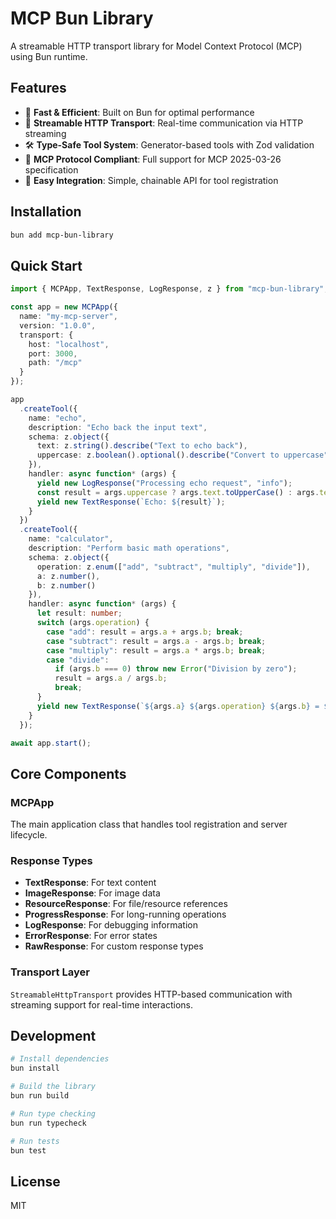 # MCP Bun Library

A streamable HTTP transport library for Model Context Protocol (MCP) using Bun runtime.

## Features

- 🚀 **Fast & Efficient**: Built on Bun for optimal performance
- 🔄 **Streamable HTTP Transport**: Real-time communication via HTTP streaming
- 🛠️ **Type-Safe Tool System**: Generator-based tools with Zod validation
- 📡 **MCP Protocol Compliant**: Full support for MCP 2025-03-26 specification
- 🔧 **Easy Integration**: Simple, chainable API for tool registration

## Installation

```bash
bun add mcp-bun-library
```

## Quick Start

```typescript
import { MCPApp, TextResponse, LogResponse, z } from "mcp-bun-library";

const app = new MCPApp({
  name: "my-mcp-server",
  version: "1.0.0",
  transport: {
    host: "localhost",
    port: 3000,
    path: "/mcp"
  }
});

app
  .createTool({
    name: "echo",
    description: "Echo back the input text",
    schema: z.object({
      text: z.string().describe("Text to echo back"),
      uppercase: z.boolean().optional().describe("Convert to uppercase")
    }),
    handler: async function* (args) {
      yield new LogResponse("Processing echo request", "info");
      const result = args.uppercase ? args.text.toUpperCase() : args.text;
      yield new TextResponse(`Echo: ${result}`);
    }
  })
  .createTool({
    name: "calculator",
    description: "Perform basic math operations",
    schema: z.object({
      operation: z.enum(["add", "subtract", "multiply", "divide"]),
      a: z.number(),
      b: z.number()
    }),
    handler: async function* (args) {
      let result: number;
      switch (args.operation) {
        case "add": result = args.a + args.b; break;
        case "subtract": result = args.a - args.b; break;
        case "multiply": result = args.a * args.b; break;
        case "divide": 
          if (args.b === 0) throw new Error("Division by zero");
          result = args.a / args.b; 
          break;
      }
      yield new TextResponse(`${args.a} ${args.operation} ${args.b} = ${result}`);
    }
  });

await app.start();
```

## Core Components

### MCPApp
The main application class that handles tool registration and server lifecycle.

### Response Types
- **TextResponse**: For text content
- **ImageResponse**: For image data
- **ResourceResponse**: For file/resource references
- **ProgressResponse**: For long-running operations
- **LogResponse**: For debugging information
- **ErrorResponse**: For error states
- **RawResponse**: For custom response types

### Transport Layer
`StreamableHttpTransport` provides HTTP-based communication with streaming support for real-time interactions.

## Development

```bash
# Install dependencies
bun install

# Build the library
bun run build

# Run type checking
bun run typecheck

# Run tests
bun test
```

## License

MIT